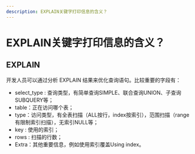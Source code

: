 ```yaml
---
description: EXPLAIN关键字打印信息的含义？
---
```


# EXPLAIN关键字打印信息的含义？

## EXPLAIN

开发人员可以通过分析 EXPLAIN 结果来优化查询语句。比较重要的字段有：

* select\_type : 查询类型，有简单查询SIMPLE、联合查询UNION、子查询SUBQUERY等；
* table：正在访问哪个表；
* type：访问类型，有全表扫描（ALL按行，index按索引），范围扫描（range有限制索引扫描），无索引NULL等；
* key : 使用的索引；
* rows : 扫描的行数；
* Extra：其他重要信息，例如使用索引覆盖Using index。

